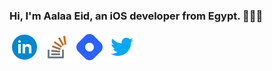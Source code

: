  

### Hi, I'm Aalaa Eid, an iOS developer from Egypt. 👩🏽‍💻




[![Linked In](https://github.com/aalaaeid/aalaaeid/blob/main/images/linkedin.png)](https://www.linkedin.com/in/aalaa-eid/) [![Stack overflow](https://github.com/aalaaeid/aalaaeid/blob/main/images/stack-overflow.png)](https://stackoverflow.com/users/6730558/aalaa) [![hashnode](https://github.com/aalaaeid/aalaaeid/blob/main/images/hashnode.png)](https://aalaa.hashnode.dev/) [![twitter](https://github.com/aalaaeid/aalaaeid/blob/main/images/twitter.png)](https://twitter.com/lwlaww)









